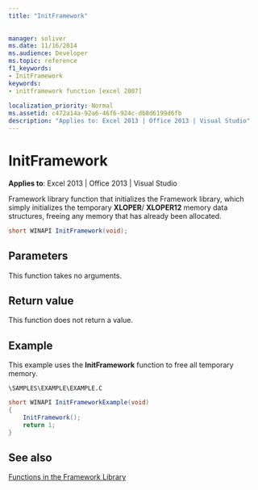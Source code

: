 ```yaml
---
title: "InitFramework"
 
 
manager: soliver
ms.date: 11/16/2014
ms.audience: Developer
ms.topic: reference
f1_keywords:
- InitFramework
keywords:
- initframework function [excel 2007]
 
localization_priority: Normal
ms.assetid: c472a14a-92a6-46f6-924c-db8d6199d6fb
description: "Applies to: Excel 2013 | Office 2013 | Visual Studio"
---
```


# InitFramework

 **Applies to**: Excel 2013 | Office 2013 | Visual Studio 
  
Framework library function that initializes the Framework library, which simply initializes the temporary **XLOPER**/ **XLOPER12** memory data structures, freeing any memory that has already been allocated. 
  
```cs
short WINAPI InitFramework(void);
```

## Parameters

This function takes no arguments.
  
## Return value

This function does not return a value.
  
## Example

This example uses the **InitFramework** function to free all temporary memory. 
  
 `\SAMPLES\EXAMPLE\EXAMPLE.C`
  
```cs
short WINAPI InitFrameworkExample(void)
{
    InitFramework();
    return 1;
}
```

## See also



[Functions in the Framework Library](functions-in-the-framework-library.md)

